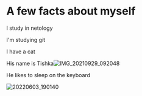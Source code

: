 # A few facts about myself

I study in netology

I'm studying git

I have a cat

His name is Tishka![IMG_20210929_092048](https://user-images.githubusercontent.com/109951181/183590064-61515403-ccc6-4004-b4a1-cfe7166e4da6.jpg)

He likes to sleep on the keyboard

![20220603_190140](https://user-images.githubusercontent.com/109951181/183699948-af2cc5e3-9846-4588-8389-10945b5b8d51.jpg)

